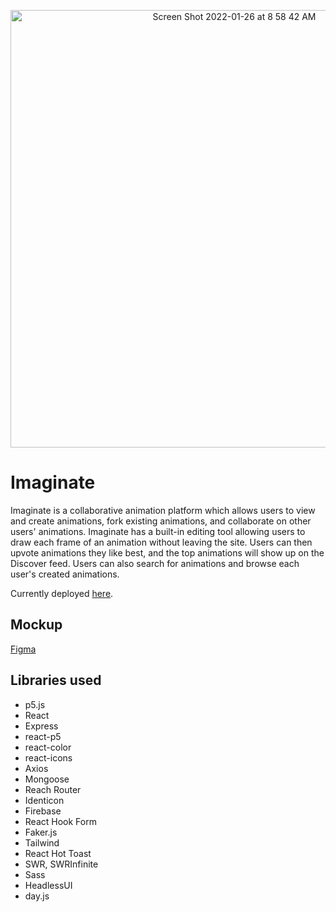 <p align="center">
<img width="700" alt="Screen Shot 2022-01-26 at 8 58 42 AM" src="https://user-images.githubusercontent.com/17646399/151176468-57a95e84-ae02-4ed5-b4cf-4b3878afd6e2.png">
</p>

# Imaginate

Imaginate is a collaborative animation platform which allows users to view and create animations, fork existing animations, and collaborate on other users' animations. Imaginate has a built-in editing tool allowing users to draw each frame of an animation without leaving the site. Users can then upvote animations they like best, and the top animations will show up on the Discover feed. Users can also search for animations and browse each user's created animations.

Currently deployed [here](https://imaginate0.herokuapp.com).

## Mockup

[Figma](https://www.figma.com/file/d0lXP6WWZuSdwZxp4rqwaQ/Imaginate-(v2)?node-id=1202%3A1041)

## Libraries used

- p5.js
- React
- Express
- react-p5
- react-color
- react-icons
- Axios
- Mongoose
- Reach Router
- Identicon
- Firebase
- React Hook Form
- Faker.js
- Tailwind
- React Hot Toast
- SWR, SWRInfinite
- Sass
- HeadlessUI
- day.js
